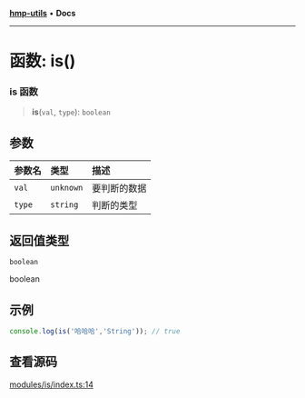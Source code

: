 [**hmp-utils**](../README.md) • **Docs**

***

# 函数: is()

### is 函数

> **is**(`val`, `type`): `boolean`

## 参数

| 参数名 | 类型 | 描述 |
| :------ | :------ | :------ |
| `val` | `unknown` | 要判断的数据 |
| `type` | `string` | 判断的类型 |

## 返回值类型

`boolean`

boolean

## 示例

```ts
console.log(is('哈哈哈','String')); // true
```

## 查看源码

[modules/is/index.ts:14](https://github.com/hmp1049127947/hmp-utils/blob/4a6ef6c09762a1cd3b8d7a3366d8664e5e49db4c/src/modules/is/index.ts#L14)
